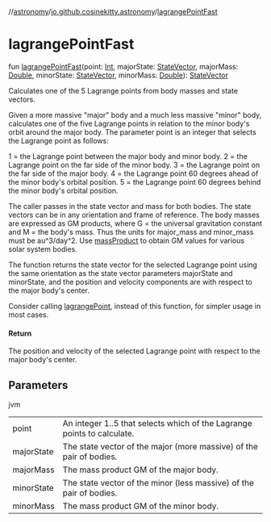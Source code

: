 //[astronomy](../../index.md)/[io.github.cosinekitty.astronomy](index.md)/[lagrangePointFast](lagrange-point-fast.md)

# lagrangePointFast

fun [lagrangePointFast](lagrange-point-fast.md)(point: [Int](https://kotlinlang.org/api/latest/jvm/stdlib/kotlin/-int/index.html), majorState: [StateVector](-state-vector/index.md), majorMass: [Double](https://kotlinlang.org/api/latest/jvm/stdlib/kotlin/-double/index.html), minorState: [StateVector](-state-vector/index.md), minorMass: [Double](https://kotlinlang.org/api/latest/jvm/stdlib/kotlin/-double/index.html)): [StateVector](-state-vector/index.md)

Calculates one of the 5 Lagrange points from body masses and state vectors.

Given a more massive "major" body and a much less massive "minor" body, calculates one of the five Lagrange points in relation to the minor body's orbit around the major body. The parameter point is an integer that selects the Lagrange point as follows:

1 = the Lagrange point between the major body and minor body. 2 = the Lagrange point on the far side of the minor body. 3 = the Lagrange point on the far side of the major body. 4 = the Lagrange point 60 degrees ahead of the minor body's orbital position. 5 = the Lagrange point 60 degrees behind the minor body's orbital position.

The caller passes in the state vector and mass for both bodies. The state vectors can be in any orientation and frame of reference. The body masses are expressed as GM products, where G = the universal gravitation constant and M = the body's mass. Thus the units for major_mass and minor_mass must be au^3/day^2. Use [massProduct](mass-product.md) to obtain GM values for various solar system bodies.

The function returns the state vector for the selected Lagrange point using the same orientation as the state vector parameters majorState and minorState, and the position and velocity components are with respect to the major body's center.

Consider calling [lagrangePoint](lagrange-point.md), instead of this function, for simpler usage in most cases.

#### Return

The position and velocity of the selected Lagrange point with respect to the major body's center.

## Parameters

jvm

| | |
|---|---|
| point | An integer 1..5 that selects which of the Lagrange points to calculate. |
| majorState | The state vector of the major (more massive) of the pair of bodies. |
| majorMass | The mass product GM of the major body. |
| minorState | The state vector of the minor (less massive) of the pair of bodies. |
| minorMass | The mass product GM of the minor body. |
